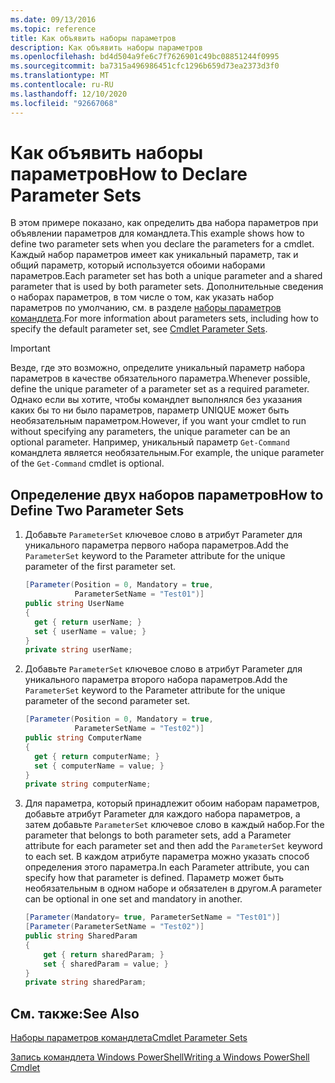 ```yaml
---
ms.date: 09/13/2016
ms.topic: reference
title: Как объявить наборы параметров
description: Как объявить наборы параметров
ms.openlocfilehash: bd4d504a9fe6c7f7626901c49bc08851244f0995
ms.sourcegitcommit: ba7315a496986451cfc1296b659d73ea2373d3f0
ms.translationtype: MT
ms.contentlocale: ru-RU
ms.lasthandoff: 12/10/2020
ms.locfileid: "92667068"
---
```

# <a name="how-to-declare-parameter-sets"></a><span data-ttu-id="1f92d-103">Как объявить наборы параметров</span><span class="sxs-lookup"><span data-stu-id="1f92d-103">How to Declare Parameter Sets</span></span>

<span data-ttu-id="1f92d-104">В этом примере показано, как определить два набора параметров при объявлении параметров для командлета.</span><span class="sxs-lookup"><span data-stu-id="1f92d-104">This example shows how to define two parameter sets when you declare the parameters for a cmdlet.</span></span> <span data-ttu-id="1f92d-105">Каждый набор параметров имеет как уникальный параметр, так и общий параметр, который используется обоими наборами параметров.</span><span class="sxs-lookup"><span data-stu-id="1f92d-105">Each parameter set has both a unique parameter and a shared parameter that is used by both parameter sets.</span></span> <span data-ttu-id="1f92d-106">Дополнительные сведения о наборах параметров, в том числе о том, как указать набор параметров по умолчанию, см. в разделе [наборы параметров командлета](./cmdlet-parameter-sets.md).</span><span class="sxs-lookup"><span data-stu-id="1f92d-106">For more information about parameters sets, including how to specify the default parameter set, see [Cmdlet Parameter Sets](./cmdlet-parameter-sets.md).</span></span>

> [!IMPORTANT]
> <span data-ttu-id="1f92d-107">Везде, где это возможно, определите уникальный параметр набора параметров в качестве обязательного параметра.</span><span class="sxs-lookup"><span data-stu-id="1f92d-107">Whenever possible, define the unique parameter of a parameter set as a required parameter.</span></span> <span data-ttu-id="1f92d-108">Однако если вы хотите, чтобы командлет выполнялся без указания каких бы то ни было параметров, параметр UNIQUE может быть необязательным параметром.</span><span class="sxs-lookup"><span data-stu-id="1f92d-108">However, if you want your cmdlet to run without specifying any parameters, the unique parameter can be an optional parameter.</span></span> <span data-ttu-id="1f92d-109">Например, уникальный параметр `Get-Command` командлета является необязательным.</span><span class="sxs-lookup"><span data-stu-id="1f92d-109">For example, the unique parameter of the `Get-Command` cmdlet is optional.</span></span>

## <a name="how-to-define-two-parameter-sets"></a><span data-ttu-id="1f92d-110">Определение двух наборов параметров</span><span class="sxs-lookup"><span data-stu-id="1f92d-110">How to Define Two Parameter Sets</span></span>

1. <span data-ttu-id="1f92d-111">Добавьте `ParameterSet` ключевое слово в атрибут Parameter для уникального параметра первого набора параметров.</span><span class="sxs-lookup"><span data-stu-id="1f92d-111">Add the `ParameterSet` keyword to the Parameter attribute for the unique parameter of the first parameter set.</span></span>

   ```csharp
   [Parameter(Position = 0, Mandatory = true,
              ParameterSetName = "Test01")]
   public string UserName
   {
     get { return userName; }
     set { userName = value; }
   }
   private string userName;
   ```

2. <span data-ttu-id="1f92d-112">Добавьте `ParameterSet` ключевое слово в атрибут Parameter для уникального параметра второго набора параметров.</span><span class="sxs-lookup"><span data-stu-id="1f92d-112">Add the `ParameterSet` keyword to the Parameter attribute for the unique parameter of the second parameter set.</span></span>

   ```csharp
   [Parameter(Position = 0, Mandatory = true,
              ParameterSetName = "Test02")]
   public string ComputerName
   {
     get { return computerName; }
     set { computerName = value; }
   }
   private string computerName;
   ```

3. <span data-ttu-id="1f92d-113">Для параметра, который принадлежит обоим наборам параметров, добавьте атрибут Parameter для каждого набора параметров, а затем добавьте `ParameterSet` ключевое слово в каждый набор.</span><span class="sxs-lookup"><span data-stu-id="1f92d-113">For the parameter that belongs to both parameter sets, add a Parameter attribute for each parameter set and then add the `ParameterSet` keyword to each set.</span></span> <span data-ttu-id="1f92d-114">В каждом атрибуте параметра можно указать способ определения этого параметра.</span><span class="sxs-lookup"><span data-stu-id="1f92d-114">In each Parameter attribute, you can specify how that parameter is defined.</span></span> <span data-ttu-id="1f92d-115">Параметр может быть необязательным в одном наборе и обязателен в другом.</span><span class="sxs-lookup"><span data-stu-id="1f92d-115">A parameter can be optional in one set and mandatory in another.</span></span>

   ```csharp
   [Parameter(Mandatory= true, ParameterSetName = "Test01")]
   [Parameter(ParameterSetName = "Test02")]
   public string SharedParam
   {
       get { return sharedParam; }
       set { sharedParam = value; }
   }
   private string sharedParam;
   ```

## <a name="see-also"></a><span data-ttu-id="1f92d-116">См. также:</span><span class="sxs-lookup"><span data-stu-id="1f92d-116">See Also</span></span>

[<span data-ttu-id="1f92d-117">Наборы параметров командлета</span><span class="sxs-lookup"><span data-stu-id="1f92d-117">Cmdlet Parameter Sets</span></span>](./cmdlet-parameter-sets.md)

[<span data-ttu-id="1f92d-118">Запись командлета Windows PowerShell</span><span class="sxs-lookup"><span data-stu-id="1f92d-118">Writing a Windows PowerShell Cmdlet</span></span>](./writing-a-windows-powershell-cmdlet.md)
